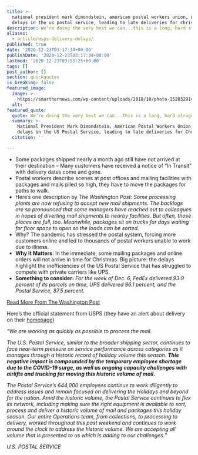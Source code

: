 ```yaml
---
title: >-
  national president mark dimondstein, american postal workers union, on the
  delays in the us postal service, leading to late deliveries for christmas.
description: We’re doing the very best we can...this is a long, hard struggle.
aliases:
  - article/usps-delivery-delays/
published: true
date: '2020-12-23T03:17:34+00:00'
publishDate: '2020-12-23T03:17:34+00:00'
lastmod: '2020-12-23T03:53:25+00:00'
tags: []
post_author: []
section: quickquotes
is_breaking: false
featured_image:
  image: >-
    https://smarthernews.com/wp-content/uploads/2018/10/photo-1528329140527-75853b1e1650-scaled-e1608693080205.jpg
  alt: ''
featured_quote:
  quote: We’re doing the very best we can...This is a long, hard struggle.
  summary: >-
    National President Mark Dimondstein, American Postal Workers Union, on the
    delays in the US Postal Service, leading to late deliveries for Christmas.
  citation: ''

---
```

*   Some packages shipped nearly a month ago still have not arrived at their destination – Many customers have received a notice of “In Transit” with delivery dates come and gone.
*   Postal workers describe scenes at post offices and mailing facilities with packages and mails piled so high, they have to move the packages for paths to walk.
*   Here’s one description by _The Washington Post:_ _Some processing plants are now refusing to accept new mail shipments. The backlogs are so pronounced that some managers have reached out to colleagues in hopes of diverting mail shipments to nearby facilities. But often, those places are full, too. Meanwhile, packages sit on trucks for days waiting for floor space to open so the loads can be sorted._
*   Why? The pandemic has stressed the postal system, forcing more customers online and led to thousands of postal workers unable to work due to illness.
*   **Why It Matters**: In the immediate, some mailing packages and online orders will not arrive in time for Christmas. Big picture: the delays highlight the inefficiencies of the US Postal Service that has struggled to compete with private carriers like UPS.
*   **Something to consider:** _For the week of Dec. 6, FedEx delivered 93.9 percent of its parcels on time, UPS delivered 96.1 percent, and the Postal Service, 87.5 percent._

[Read More From The Washington Post](\"https://www.washingtonpost.com/business/2020/12/21/usps-delays-christmas/\")

Here’s the official statement from USPS (they have an alert about delivery on their [homepage](\"https://www.usps.com/\"))

_“We are working as quickly as possible to process the mail._

_The U.S. Postal Service, similar to the broader shipping sector, continues to face near-term pressure on service performance across categories as it manages through a historic record of holiday volume this season. **This negative impact is compounded by the temporary employee shortage due to the COVID-19 surge, as well as ongoing capacity challenges with airlifts and trucking for moving this historic volume of mail.**_

_The Postal Service’s 644,000 employees continue to work diligently to address issues and remain focused on delivering the Holidays and beyond for the nation. Amid the historic volume, the Postal Service continues to flex its network, including making sure the right equipment is available to sort, process and deliver a historic volume of mail and packages this holiday season. Our entire Operations team, from collections, to processing to delivery, worked throughout this past weekend and continues to work around the clock to address the historic volume. We are accepting all volume that is presented to us which is adding to our challenges.”_

_U.S. POSTAL SERVICE_